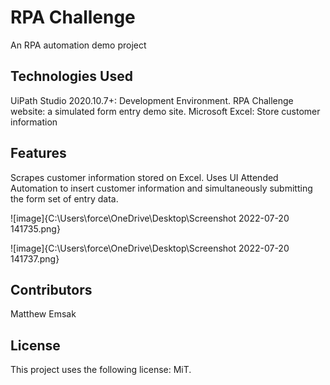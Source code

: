 # <strong> RPA Challenge </strong>
An RPA automation demo project

## <strong> Technologies Used </strong>
UiPath Studio 2020.10.7+: Development Environment.
RPA Challenge website: a simulated form entry demo site.
Microsoft Excel: Store customer information

## <strong> Features </strong>
Scrapes customer information stored on Excel. Uses UI Attended Automation to insert customer information and simultaneously submitting the form set of entry data.

![image]{C:\Users\force\OneDrive\Desktop\Screenshot 2022-07-20 141735.png}

![image]{C:\Users\force\OneDrive\Desktop\Screenshot 2022-07-20 141737.png}

## <strong> Contributors </strong>
Matthew Emsak

## <strong> License </strong>
This project uses the following license: MiT.
